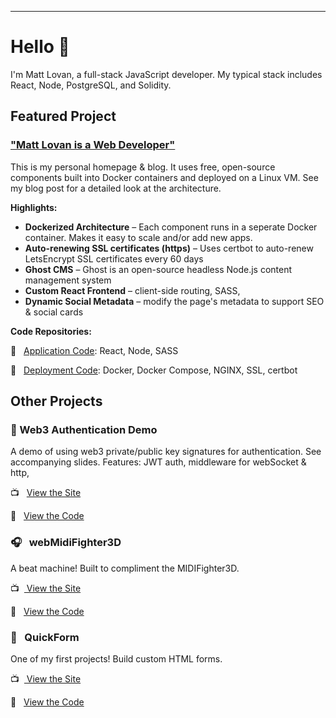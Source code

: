 <hr>

# Hello 👋

I'm Matt Lovan, a full-stack JavaScript developer. My typical stack includes React, Node, PostgreSQL, and Solidity. 

## Featured Project

### ["Matt Lovan is a Web Developer"](https://mattlovan.com)
This is my personal homepage & blog. It uses free, open-source components built into Docker containers and deployed on a Linux VM. See my blog post for a detailed look at the architecture.

**Highlights:**
- **Dockerized Architecture** – Each component runs in a seperate Docker container. Makes it easy to scale and/or add new apps.
- **Auto-renewing SSL certificates (https)** – Uses certbot to auto-renew LetsEncrypt SSL certificates every 60 days
- **Ghost CMS** – Ghost is an open-source headless Node.js content management system
- **Custom React Frontend** – client-side routing, SASS, 
- **Dynamic Social Metadata** – modify the page's metadata to support SEO & social cards


**Code Repositories:**

💾  &nbsp; [Application Code](https://github.com/MagRelo/servesa-homepage): React, Node, SASS

💾  &nbsp; [Deployment Code](https://github.com/MagRelo/servesa-compose): Docker, Docker Compose, NGINX, SSL, certbot



## Other Projects


###  🔐 Web3 Authentication Demo
A demo of using web3 private/public key signatures for authentication. See accompanying slides. Features: JWT auth, middleware for webSocket & http, 

📺  &nbsp; [ View the Site](https://magrelo.github.io/quickForm/#/)

💾  &nbsp; [ View the Code](https://github.com/MagRelo/midi)

###  🎧  &nbsp; webMidiFighter3D
A beat machine! Built to compliment the MIDIFighter3D.

📺  &nbsp;[ View the Site](https://midifighter.mattlovan.com)

💾  &nbsp; [ View the Code](https://github.com/MagRelo/midi)

###  📑 &nbsp; QuickForm
One of my first projects! Build custom HTML forms.

📺  &nbsp;[ View the Site](https://magrelo.github.io/quickForm/#/)

💾  &nbsp; [ View the Code](https://github.com/MagRelo/quickForm)

